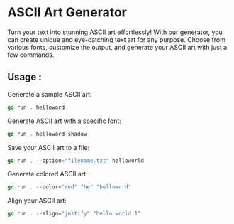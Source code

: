 # ASCII Art Generator

Turn your text into stunning ASCII art effortlessly! With our generator, you can create unique and eye-catching text art for any purpose. Choose from various fonts, customize the output, and generate your ASCII art with just a few commands.



## Usage :

Generate a sample ASCII art:
```go
go run . helloword
```

Generate ASCII art with a specific font:
```go
go run . helloword shadow
```


Save your ASCII art to a file:
```go
go run . --option="filename.txt" helloworld
```

Generate colored ASCII art:
```go
go run . --color="red" "he" "helloword"
```

Align your ASCII art:
```go
go run . --align="justify" "hello world 1"
```

